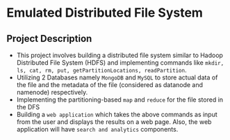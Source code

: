 # Emulated Distributed File System

## Project Description

- This project involves building a distributed file system similar to Hadoop Distributed File System (HDFS) and implementing commands like `mkdir, ls, cat, rm, put, getPartitionLocations, readPartition`.
- Utilizing 2 Databases namely `MongoDB` and `MySQL` to store actual data of the file and the metadata of the file (considered as datanode and namenode) respectively.
- Implementing the partitioning-based `map` and `reduce` for the file stored in the DFS
- Building a `web application` which takes the above commands as input from the user and displays the results on a web page. Also, the web application will have `search and analytics` components.
